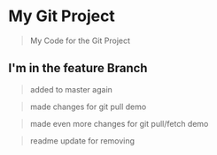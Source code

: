 # My Git Project

> My Code for the Git Project

## I'm in the feature Branch

> added to master again

> made changes for git pull demo

> made even more changes for git pull/fetch demo


>readme update for removing